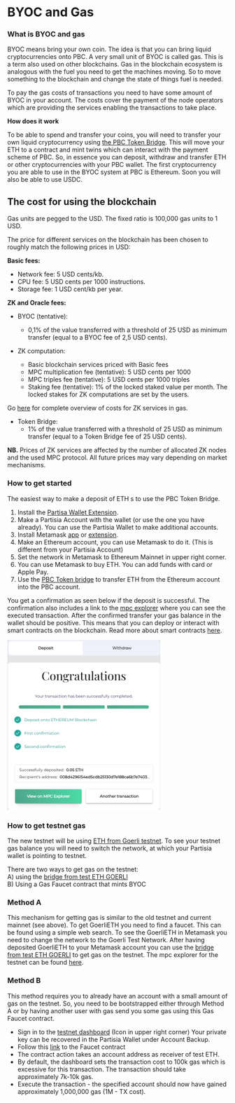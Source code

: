# BYOC and Gas 

### What is BYOC and gas  
BYOC means bring your own coin. The idea is that you can bring liquid cryptocurrencies onto PBC. A very small unit of BYOC is called gas. This is a term also used on other blockchains. Gas in the blockchain ecosystem is analogous with the fuel you need to get the machines moving. So to move something to the blockchain and change the state of things fuel is needed.

To pay the gas costs of transactions you need to have some amount of BYOC in your account. The costs cover the payment of the node operators which are providing the services enabling the transactions to take place.  


**How does it work**

To be able to spend and transfer your coins, you will need to transfer your own liquid cryptocurrency using [the PBC Token Bridge](https://bridge.mpcexplorer.com/). This will move your ETH to a contract and mint twins which can interact with the payment scheme of PBC. So, in essence you can deposit, withdraw and transfer ETH or other cryptocurrencies with your PBC wallet. 
The first cryptocurrency you are able to use in the BYOC system at PBC is Ethereum. Soon you will also be able to use USDC.    

## The cost for using the blockchain

Gas units are pegged to the USD.  The fixed ratio is 100,000 gas units to 1 USD.

The price for different services on the blockchain has been chosen to roughly match the following prices in USD:

**Basic fees:**  

- Network fee: 5 USD cents/kb.   
- CPU fee: 5 USD cents per 1000 instructions.
- Storage fee: 1 USD cent/kb per year.  

**ZK and Oracle fees:**  

- BYOC (tentative):     
    - 0,1% of the value transferred with a threshold of 25 USD as minimum transfer (equal to a BYOC fee of 2,5 USD cents).   

- ZK computation:   
    - Basic blockchain services priced with Basic fees      
    - MPC multiplication fee (tentative): 5 USD cents per 1000   
    - MPC triples fee (tentative): 5 USD cents per 1000 triples   
    - Staking fee (tentative): 1% of the locked staked value per month. The locked stakes for ZK computations are set by the users.   

Go [here](zk-computation-fees.md) for complete overview of costs for ZK services in gas.   

- Token Bridge:   
    - 1% of the value transferred with a threshold of 25 USD as minimum transfer (equal to a Token Bridge fee of 25 USD cents).   

**NB.** Prices of ZK services are affected by the number of allocated ZK nodes and the used MPC protocol. All future prices may vary depending on market mechanisms.

### How to get started

The easiest way to make a deposit of ETH s to use the PBC Token Bridge.   

1. Install the [Partisa Wallet Extension](https://chrome.google.com/webstore/detail/partisia-wallet/gjkdbeaiifkpoencioahhcilildpjhgh).
2. Make a Partisia Account with the wallet (or use the one you have already). You can use the Partisia Wallet to make additional accounts.
3. Install Metamask [app](https://metamask.io/) or [extension](https://chrome.google.com/webstore/detail/metamask/nkbihfbeogaeaoehlefnkodbefgpgknn).
4. Make an Ethereum account, you can use Metamask to do it. (This is different from your Partisia Account) 
5. Set the network in Metamask to Ethereum Mainnet in upper right corner.
6. You can use Metamask to buy ETH. You can add funds with card or Apple Pay.
7. Use the  [PBC Token bridge](https://bridge.mpcexplorer.com/) to transfer ETH from the Ethereum account into the PBC account.

You get a confirmation as seen below if the deposit is successful. The confirmation also includes a link to the [mpc explorer](https://mpcexplorer.com/) where you can see the executed transaction. After the confirmed transfer your gas balance in the wallet should be positive. This means that you can deploy or interact with smart contracts on the blockchain. Read more about smart contracts [here](contract-development.md).

<img alt="Deposit" src="bridge-transfer-confirmation.png" width="350"/>

### How to get testnet gas   

The new testnet will be using [ETH from Goerli testnet](https://goerli.etherscan.io/address/0x4818370f9d55fb34de93e200076533696c4531f3). To see your testnet gas balance you will need to switch the network, at which your Partisia wallet is pointing to testnet.

There are two ways to get gas on the testnet:   
A) using the [bridge from test ETH GOERLI](https://testnet-bridge.mpcexplorer.com/)  
B) Using a Gas Faucet contract that mints BYOC

### Method A
This mechanism for getting gas is similar to the old testnet and current mainnet (see above). To get GoerliETH you need to find a faucet. This can be found using a simple web search. To see the GoerliETH in Metamask you need to change the network to the Goerli Test Network. After having deposited GoerliETH to your Metamask account you can use the [bridge from test ETH GOERLI](https://testnet-bridge.mpcexplorer.com/) to get gas on the testnet. The mpc explorer for the testnet can be found [here](https://testnet.mpcexplorer.com/).


### Method B
This method requires you to already have an account with a small amount of gas on the testnet. So, you need to be bootstrapped either through Method A or by having another user with gas send you some gas using this Gas Faucet contract.   

- Sign in to the [testnet dashboard](https://testnet.partisiablockchain.com/) (Icon in upper right corner) Your private key can be recovered in the Partisia Wallet under Account Backup.
- Follow this [link](https://testnet.partisiablockchain.com/info/contract/02d7c791bd9dd31a4a1a9fdaa99df7cc8414fd333e) to the Faucet contract   
- The contract action takes an account address as receiver of test ETH.
- By default, the dashboard sets the transaction cost to 100k gas which is excessive for this transaction. The transaction should take approximately 7k-10k gas.
- Execute the transaction - the specified account should now have gained approximately 1,000,000 gas (1M - TX cost).